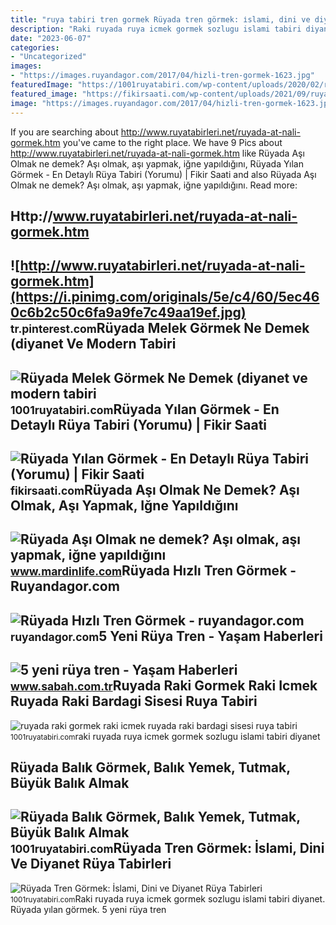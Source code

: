 ```yaml
---
title: "ruya tabiri tren gormek Rüyada tren görmek: i̇slami, dini ve diyanet rüya tabirleri"
description: "Raki ruyada ruya icmek gormek sozlugu islami tabiri diyanet"
date: "2023-06-07"
categories:
- "Uncategorized"
images:
- "https://images.ruyandagor.com/2017/04/hizli-tren-gormek-1623.jpg"
featuredImage: "https://1001ruyatabiri.com/wp-content/uploads/2020/02/ruyada-tren-gormek-Tren-Rayi-Gormek-Hizli-Tren-Trene-Binmek-Kara-Tren-Gormek-1001ruyatabiri-891x506.jpg"
featured_image: "https://fikirsaati.com/wp-content/uploads/2021/09/ruyada-yilan-gormek-en-detayli-ruya-tabiri-yorumu.jpg"
image: "https://images.ruyandagor.com/2017/04/hizli-tren-gormek-1623.jpg"
---
```


If you are searching about http://www.ruyatabirleri.net/ruyada-at-nali-gormek.htm you've came to the right place. We have 9 Pics about http://www.ruyatabirleri.net/ruyada-at-nali-gormek.htm like Rüyada Aşı Olmak ne demek? Aşı olmak, aşı yapmak, iğne yapıldığını, Rüyada Yılan Görmek - En Detaylı Rüya Tabiri (Yorumu) | Fikir Saati and also Rüyada Aşı Olmak ne demek? Aşı olmak, aşı yapmak, iğne yapıldığını. Read more:

Http://www.ruyatabirleri.net/ruyada-at-nali-gormek.htm
------------------------------------------------------

 ![http://www.ruyatabirleri.net/ruyada-at-nali-gormek.htm](https://i.pinimg.com/originals/5e/c4/60/5ec460c6b2c50c6fa9a9fe7c49aa19ef.jpg) <small>tr.pinterest.com</small>Rüyada Melek Görmek Ne Demek (diyanet Ve Modern Tabiri
------------------------------------------------------

 ![Rüyada Melek Görmek Ne Demek (diyanet ve modern tabiri](https://1001ruyatabiri.com/wp-content/uploads/2020/01/ruyada-melek-gormek-ne-demek-diyanet-ruya-tabirleri-sozlugu-1001ruyatabiri-768x432.jpg) <small>1001ruyatabiri.com</small>Rüyada Yılan Görmek - En Detaylı Rüya Tabiri (Yorumu) | Fikir Saati
-------------------------------------------------------------------

 ![Rüyada Yılan Görmek - En Detaylı Rüya Tabiri (Yorumu) | Fikir Saati](https://fikirsaati.com/wp-content/uploads/2021/09/ruyada-yilan-gormek-en-detayli-ruya-tabiri-yorumu.jpg) <small>fikirsaati.com</small>Rüyada Aşı Olmak Ne Demek? Aşı Olmak, Aşı Yapmak, Iğne Yapıldığını
------------------------------------------------------------------

 ![Rüyada Aşı Olmak ne demek? Aşı olmak, aşı yapmak, iğne yapıldığını](https://www.mardinlife.com/uploads/2021/12/ruyada-asi-olmak-ne-demek-asi-olmak-asi-yapmak-igne-yapildigini-gormek-ruya-tabiri-nedir-108684.png?234234.234234) <small>www.mardinlife.com</small>Rüyada Hızlı Tren Görmek - Ruyandagor.com
-----------------------------------------

 ![Rüyada Hızlı Tren Görmek - ruyandagor.com](https://images.ruyandagor.com/2017/04/hizli-tren-gormek-1623.jpg) <small>ruyandagor.com</small>5 Yeni Rüya Tren - Yaşam Haberleri
----------------------------------

 ![5 yeni rüya tren - Yaşam Haberleri](https://iasbh.tmgrup.com.tr/63d305/752/395/0/59/1555/877?u=https://isbh.tmgrup.com.tr/sbh/2019/05/10/5-yeni-ruya-tren-1557439325647.jpeg) <small>www.sabah.com.tr</small>Ruyada Raki Gormek Raki Icmek Ruyada Raki Bardagi Sisesi Ruya Tabiri
--------------------------------------------------------------------

 ![ruyada raki gormek raki icmek ruyada raki bardagi sisesi ruya tabiri](https://1001ruyatabiri.com/wp-content/uploads/2017/11/ruyada-raki-gormek-raki-icmek-ruyada-raki-bardagi-sisesi-ruya-tabiri-1001ruyatabiri-diyanet-islami-ruya-sozlugu.JPG-768x484.jpg) <small>1001ruyatabiri.com</small>raki ruyada ruya icmek gormek sozlugu islami tabiri diyanet

Rüyada Balık Görmek, Balık Yemek, Tutmak, Büyük Balık Almak
-----------------------------------------------------------

 ![Rüyada Balık Görmek, Balık Yemek, Tutmak, Büyük Balık Almak](https://1001ruyatabiri.com/wp-content/uploads/2019/09/Ruyada-Hamsi-Gormek-Hamsi-Baligi-Yemek-veya-Tutmak-dini-islami-diyanet-ruya-tabiri-sorgulama-768x432.jpg) <small>1001ruyatabiri.com</small>Rüyada Tren Görmek: İslami, Dini Ve Diyanet Rüya Tabirleri
----------------------------------------------------------

 ![Rüyada Tren Görmek: İslami, Dini ve Diyanet Rüya Tabirleri](https://1001ruyatabiri.com/wp-content/uploads/2020/02/ruyada-tren-gormek-Tren-Rayi-Gormek-Hizli-Tren-Trene-Binmek-Kara-Tren-Gormek-1001ruyatabiri-891x506.jpg) <small>1001ruyatabiri.com</small>Raki ruyada ruya icmek gormek sozlugu islami tabiri diyanet. Rüyada yılan görmek. 5 yeni rüya tren
